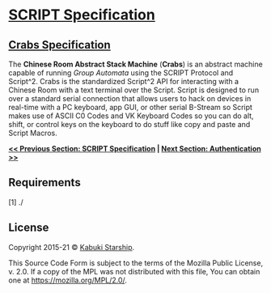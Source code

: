 # [SCRIPT Specification](../)

## [Crabs Specification](./)

The **Chinese Room Abstract Stack Machine** (**Crabs**) is an abstract machine capable of running *Group Automata* using the SCRIPT Protocol and Script^2. Crabs is the standardized Script^2 API for interacting with a Chinese Room with a text terminal over the Script. Script is designed to run over a standard serial connection that allows users to hack on devices in real-time with a PC keyboard, app GUI, or other serial B-Stream so Script makes use of ASCII C0 Codes and VK Keyboard Codes so you can do alt, shift, or control keys on the keyboard to do stuff like copy and paste and Script Macros.

**[<< Previous Section: SCRIPT Specification](../) | [Next Section: Authentication >>](./Authentication)**

## Requirements

[1] ./

## License

Copyright 2015-21 © [Kabuki Starship](https://kabukistarship.com).

This Source Code Form is subject to the terms of the Mozilla Public License, v. 2.0. If a copy of the MPL was not distributed with this file, You can obtain one at <https://mozilla.org/MPL/2.0/>.
